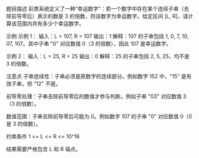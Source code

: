 题目描述
彩票系统定义了一种“幸运数字”：若一个数字中存在某个连续子串（去除前导零后）表示的数是 3 的倍数，则该数字为幸运数字。给定区间 [L, R]，请计算该范围内共有多少个幸运数字。

示例
示例 1：
输入：L = 107, R = 107
输出：1
解释：107 的子串包括 1, 0, 7, 10, 07, 107。其中子串 "0" 对应数值 0（3 的倍数），因此 107 是幸运数字。

示例 2：
输入：L = 25, R = 25
输出：0
解释：25 的子串包括 2, 5, 25，均不是 3 的倍数。


注意点
子串连续性：子串必须是原数字的连续部分。例如数字 152 中，"15" 是有效子串，但 "12" 不是。

前导零处理：子串去除前导零后的数值才参与判断。例如子串 "03" 对应数值 3（3 的倍数）。

数值范围：子串去除前导零后可能为 0。例如数字 107 的子串 "0" 对应数值 0（0 是 3 的倍数）。

约束条件
1 <= L <= R <= 10^18

结果需要严格包含 L 和 R 端点。

